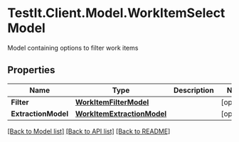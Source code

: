 # TestIt.Client.Model.WorkItemSelectModel
Model containing options to filter work items

## Properties

Name | Type | Description | Notes
------------ | ------------- | ------------- | -------------
**Filter** | [**WorkItemFilterModel**](WorkItemFilterModel.md) |  | [optional] 
**ExtractionModel** | [**WorkItemExtractionModel**](WorkItemExtractionModel.md) |  | [optional] 

[[Back to Model list]](../README.md#documentation-for-models) [[Back to API list]](../README.md#documentation-for-api-endpoints) [[Back to README]](../README.md)

